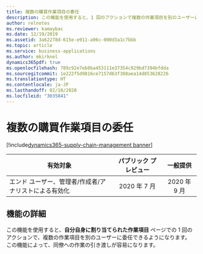 ```yaml
---
title: 複数の購買作業項目の委任
description: この機能を使用すると、1 回のアクションで複数の作業項目を別のユーザーに委任できるようになります。
author: relnotes
ms.reviewer: kamaybac
ms.date: 12/19/2019
ms.assetid: 3a62278d-615e-e911-a96c-000d3a1c7bbb
ms.topic: article
ms.service: business-applications
ms.author: mkirknel
dynamics365pdf: true
ms.openlocfilehash: 789c92e7eb8ba453111e37354c929bd7394bfdda
ms.sourcegitcommit: 1e222f5d9816ce7157d63f308aea14d853628226
ms.translationtype: HT
ms.contentlocale: ja-JP
ms.lasthandoff: 02/10/2020
ms.locfileid: "3035841"
---
```

# <a name="delegation-of-multiple-purchasing-work-items"></a>複数の購買作業項目の委任
[!include[dynamics365-supply-chain-management banner](../includes/dynamics365-supply-chain-management.md)]

| 有効対象    |  パブリック プレビュー | 一般提供 | 
| ---------- | :----------: |:----------: |
|エンド ユーザー、管理者/作成者/アナリストによる有効化|2020 年 7 月| 2020 年 9 月|






## <a name="feature-details"></a>機能の詳細
<!--feature detail start -->
この機能を使用すると、**自分自身に割り当てられた作業項目** ページでの 1 回のアクションで、複数の作業項目を別のユーザーに委任できるようになります。 この機能によって、同僚への作業の引き渡しが容易になります。
<!--feature detail end -->









